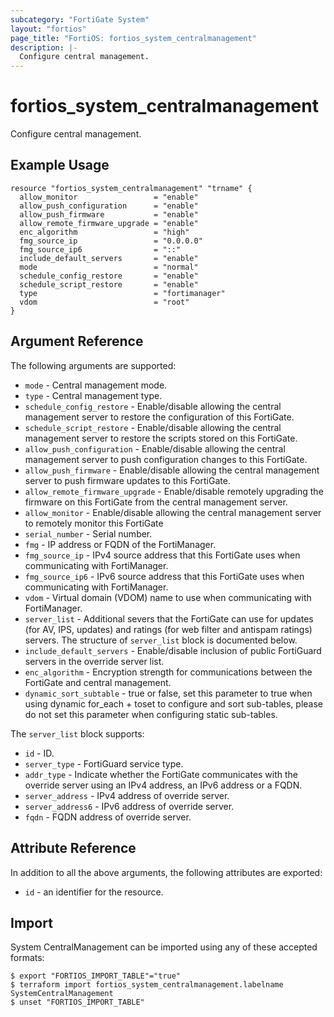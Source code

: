 ```yaml
---
subcategory: "FortiGate System"
layout: "fortios"
page_title: "FortiOS: fortios_system_centralmanagement"
description: |-
  Configure central management.
---
```


# fortios_system_centralmanagement
Configure central management.

## Example Usage

```hcl
resource "fortios_system_centralmanagement" "trname" {
  allow_monitor                 = "enable"
  allow_push_configuration      = "enable"
  allow_push_firmware           = "enable"
  allow_remote_firmware_upgrade = "enable"
  enc_algorithm                 = "high"
  fmg_source_ip                 = "0.0.0.0"
  fmg_source_ip6                = "::"
  include_default_servers       = "enable"
  mode                          = "normal"
  schedule_config_restore       = "enable"
  schedule_script_restore       = "enable"
  type                          = "fortimanager"
  vdom                          = "root"
}
```

## Argument Reference


The following arguments are supported:

* `mode` - Central management mode.
* `type` - Central management type.
* `schedule_config_restore` - Enable/disable allowing the central management server to restore the configuration of this FortiGate.
* `schedule_script_restore` - Enable/disable allowing the central management server to restore the scripts stored on this FortiGate.
* `allow_push_configuration` - Enable/disable allowing the central management server to push configuration changes to this FortiGate.
* `allow_push_firmware` - Enable/disable allowing the central management server to push firmware updates to this FortiGate.
* `allow_remote_firmware_upgrade` - Enable/disable remotely upgrading the firmware on this FortiGate from the central management server.
* `allow_monitor` - Enable/disable allowing the central management server to remotely monitor this FortiGate
* `serial_number` - Serial number.
* `fmg` - IP address or FQDN of the FortiManager.
* `fmg_source_ip` - IPv4 source address that this FortiGate uses when communicating with FortiManager.
* `fmg_source_ip6` - IPv6 source address that this FortiGate uses when communicating with FortiManager.
* `vdom` - Virtual domain (VDOM) name to use when communicating with FortiManager.
* `server_list` - Additional severs that the FortiGate can use for updates (for AV, IPS, updates) and ratings (for web filter and antispam ratings) servers. The structure of `server_list` block is documented below.
* `include_default_servers` - Enable/disable inclusion of public FortiGuard servers in the override server list.
* `enc_algorithm` - Encryption strength for communications between the FortiGate and central management.
* `dynamic_sort_subtable` - true or false, set this parameter to true when using dynamic for_each + toset to configure and sort sub-tables, please do not set this parameter when configuring static sub-tables.

The `server_list` block supports:

* `id` - ID.
* `server_type` - FortiGuard service type.
* `addr_type` - Indicate whether the FortiGate communicates with the override server using an IPv4 address, an IPv6 address or a FQDN.
* `server_address` - IPv4 address of override server.
* `server_address6` - IPv6 address of override server.
* `fqdn` - FQDN address of override server.


## Attribute Reference

In addition to all the above arguments, the following attributes are exported:
* `id` - an identifier for the resource.

## Import

System CentralManagement can be imported using any of these accepted formats:
```
$ export "FORTIOS_IMPORT_TABLE"="true"
$ terraform import fortios_system_centralmanagement.labelname SystemCentralManagement
$ unset "FORTIOS_IMPORT_TABLE"
```
